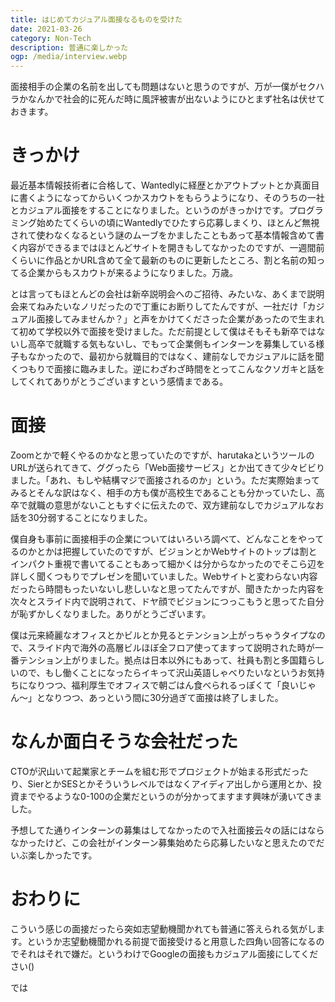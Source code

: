 ```yaml
---
title: はじめてカジュアル面接なるものを受けた
date: 2021-03-26
category: Non-Tech
description: 普通に楽しかった
ogp: /media/interview.webp
---
```


面接相手の企業の名前を出しても問題はないと思うのですが、万が一僕がセクハラかなんかで社会的に死んだ時に風評被害が出ないようにひとまず社名は伏せておきます。

# きっかけ
最近基本情報技術者に合格して、Wantedlyに経歴とかアウトプットとか真面目に書くようになってからいくつかスカウトをもらうようになり、そのうちの一社とカジュアル面接をすることになりました。というのがきっかけです。プログラミング始めたてくらいの頃にWantedlyでひたすら応募しまくり、ほとんど無視されて使わなくなるという謎のムーブをかましたこともあって基本情報含めて書く内容ができるまではほとんどサイトを開きもしてなかったのですが、一週間前くらいに作品とかURL含めて全て最新のものに更新したところ、割と名前の知ってる企業からもスカウトが来るようになりました。万歳。

とは言ってもほとんどの会社は新卒説明会へのご招待、みたいな、あくまで説明会来てねみたいなノリだったので丁重にお断りしてたんですが、一社だけ「カジュアル面接してみませんか？」と声をかけてくださった企業があったので生まれて初めて学校以外で面接を受けました。ただ前提として僕はそもそも新卒ではないし高卒で就職する気もないし、でもって企業側もインターンを募集している様子もなかったので、最初から就職目的ではなく、建前なしでカジュアルに話を聞くつもりで面接に臨みました。逆にわざわざ時間をとってこんなクソガキと話をしてくれてありがとうございますという感情まである。

# 面接
Zoomとかで軽くやるのかなと思っていたのですが、harutakaというツールのURLが送られてきて、ググったら「Web面接サービス」とか出てきて少々ビビりました。「あれ、もしや結構マジで面接されるのか」という。ただ実際始まってみるとそんな訳はなく、相手の方も僕が高校生であることも分かっていたし、高卒で就職の意思がないこともすぐに伝えたので、双方建前なしでカジュアルなお話を30分弱することになりました。

僕自身も事前に面接相手の企業についてはいろいろ調べて、どんなことをやってるのかとかは把握していたのですが、ビジョンとかWebサイトのトップは割とインパクト重視で書いてることもあって細かくは分からなかったのでそこら辺を詳しく聞くつもりでプレゼンを聞いていました。Webサイトと変わらない内容だったら時間もったいないし悲しいなと思ってたんですが、聞きたかった内容を次々とスライド内で説明されて、ドヤ顔でビジョンにつっこもうと思ってた自分が恥ずかしくなりました。ありがとうございます。

僕は元来綺麗なオフィスとかビルとか見るとテンション上がっちゃうタイプなので、スライド内で海外の高層ビルほぼ全フロア使ってますって説明された時が一番テンション上がりました。拠点は日本以外にもあって、社員も割と多国籍らしいので、もし働くことになったらイキって沢山英語しゃべりたいなというお気持ちになりつつ、福利厚生でオフィスで朝ごはん食べられるっぽくて「良いじゃん〜」となりつつ、あっという間に30分過ぎて面接は終了しました。

# なんか面白そうな会社だった
CTOが沢山いて起業家とチームを組む形でプロジェクトが始まる形式だったり、SierとかSESとかそういうレベルではなくアイディア出しから運用とか、投資までやるような0-100の企業だというのが分かってますます興味が湧いてきました。

予想してた通りインターンの募集はしてなかったので入社面接云々の話にはならなかったけど、この会社がインターン募集始めたら応募したいなと思えたのでだいぶ楽しかったです。

# おわりに
こういう感じの面接だったら突如志望動機聞かれても普通に答えられる気がします。というか志望動機聞かれる前提で面接受けると用意した四角い回答になるのでそれはそれで嫌だ。というわけでGoogleの面接もカジュアル面接にしてください()

では

